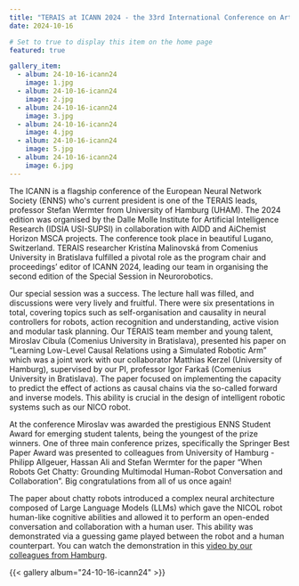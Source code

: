 ```yaml
---
title: "TERAIS at ICANN 2024 - the 33rd International Conference on Artificial Neural Networks"
date: 2024-10-16

# Set to true to display this item on the home page
featured: true

gallery_item:
  - album: 24-10-16-icann24
    image: 1.jpg
  - album: 24-10-16-icann24
    image: 2.jpg
  - album: 24-10-16-icann24
    image: 3.jpg
  - album: 24-10-16-icann24
    image: 4.jpg
  - album: 24-10-16-icann24
    image: 5.jpg
  - album: 24-10-16-icann24
    image: 6.jpg        
---
```


The ICANN is a flagship conference of the European Neural Network Society (ENNS) who's current president is one of the TERAIS leads, professor Stefan Wermter from University of Hamburg (UHAM). The 2024 edition was organised by the Dalle Molle Institute for Artificial Intelligence Research (IDSIA USI-SUPSI) in collaboration with AIDD and AiChemist Horizon MSCA projects. The conference took place in beautiful Lugano, Switzerland. TERAIS researcher Kristína Malinovská from Comenius University in Bratislava fulfilled a pivotal role as the program chair and proceedings’ editor of ICANN 2024, leading our team in organising the second edition of the Special Session in Neurorobotics. 

Our special session was a success. The lecture hall was filled, and discussions were very lively and fruitful. There were six presentations in total, covering topics such as self-organisation and causality in neural controllers for robots, action recognition and understanding, active vision and modular task planning. Our TERAIS team member and young talent, Miroslav Cibula (Comenius University in Bratislava), presented his paper on “Learning Low-Level Causal Relations using a Simulated Robotic Arm” which was a joint work with our collaborator Matthias Kerzel (University of Hamburg), supervised by our PI, professor Igor Farkaš (Comenius University in Bratislava). The paper focused on implementing the capacity to predict the effect of actions as causal chains via the so-called forward and inverse models. This ability is crucial in the design of intelligent robotic systems such as our NICO robot.

At the conference Miroslav was awarded the prestigious ENNS Student Award for emerging student talents, being the youngest of the prize winners. One of three main conference prizes, specifically the Springer Best Paper Award was presented to colleagues from University of Hamburg - Philipp Allgeuer, Hassan Ali and Stefan Wermter for the paper “When Robots Get Chatty: Grounding Multimodal Human-Robot Conversation and Collaboration”. Big congratulations from all of us once again!

The paper about chatty robots introduced a complex neural architecture composed of  Large Language Models (LLMs) which gave the NICOL robot human-like cognitive abilities and allowed it to perform an open-ended conversation and collaboration with a human user. This ability was demonstrated via a guessing game played between the robot and a human counterpart. You can watch the demonstration in this <a href="https://www.youtube.com/watch?v=A2WLEuiM3-s">video by our colleagues from Hamburg</a>.

{{< gallery album="24-10-16-icann24" >}}

